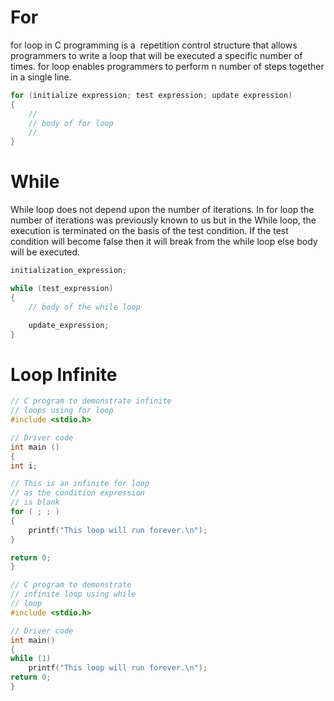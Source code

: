 # For
for loop in C programming is a  repetition control structure that allows programmers to write a loop that will be executed a specific number of times. for loop enables programmers to perform n number of steps together in a single line.

```C
for (initialize expression; test expression; update expression)
{
    //
    // body of for loop
    //
}
```


# While
While loop does not depend upon the number of iterations. In for loop the number of iterations was previously known to us but in the While loop, the execution is terminated on the basis of the test condition. If the test condition will become false then it will break from the while loop else body will be executed.

```C
initialization_expression;

while (test_expression)
{
    // body of the while loop

    update_expression;
}
```

# Loop Infinite
```C
// C program to demonstrate infinite
// loops using for loop
#include <stdio.h>

// Driver code
int main ()
{
int i;

// This is an infinite for loop 
// as the condition expression 
// is blank
for ( ; ; )
{
	printf("This loop will run forever.\n");
}

return 0;
}


```

```C
// C program to demonstrate 
// infinite loop using while 
// loop
#include <stdio.h>

// Driver code
int main() 
{
while (1)
	printf("This loop will run forever.\n");
return 0;
}



```
